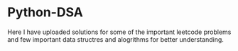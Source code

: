 # Python-DSA
Here I have uploaded solutions for some of the important leetcode problems and few important data structres and alogrithms for better understanding.  
